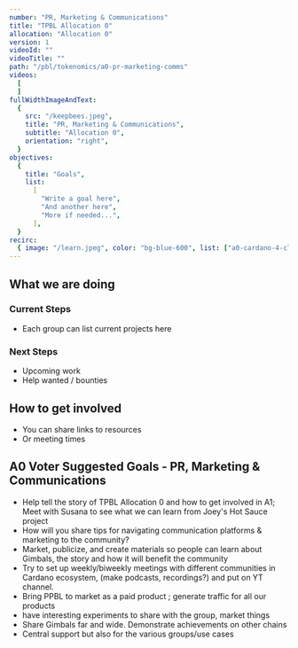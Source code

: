 ```yaml
---
number: "PR, Marketing & Communications"
title: "TPBL Allocation 0"
allocation: "Allocation 0"
version: 1
videoId: ""
videoTitle: ""
path: "/pbl/tokenomics/a0-pr-marketing-comms"
videos:
  [
  ]
fullWidthImageAndText:
  {
    src: "/keepbees.jpeg",
    title: "PR, Marketing & Communications",
    subtitle: "Allocation 0",
    orientation: "right",
  }
objectives:
  {
    title: "Goals",
    list:
      [
        "Write a goal here",
        "And another here",
        "More if needed...",
      ],
  }
recirc:
  { image: "/learn.jpeg", color: "bg-blue-600", list: ["a0-cardano-4-climate", "a0-littlefish-foundation"] }
---
```


## What we are doing

### Current Steps
- Each group can list current projects here

### Next Steps
- Upcoming work
- Help wanted / bounties

## How to get involved
- You can share links to resources
- Or meeting times

## A0 Voter Suggested Goals - PR, Marketing & Communications
- Help tell the story of TPBL Allocation 0 and how to get involved in A1; Meet with Susana to see what we can learn from Joey's Hot Sauce project
- How will you share tips for navigating communication platforms & marketing to the community?
- Market, publicize, and create materials so people can learn about Gimbals, the story and how it will benefit the community
- Try to set up weekly/biweekly meetings with different communities in Cardano ecosystem, (make podcasts, recordings?) and put on YT channel.
- Bring PPBL to market as a paid product ; generate traffic for all our products
- have interesting experiments to share with the group, market things
- Share Gimbals far and wide. Demonstrate achievements on other chains
- Central support but also for the various groups/use cases